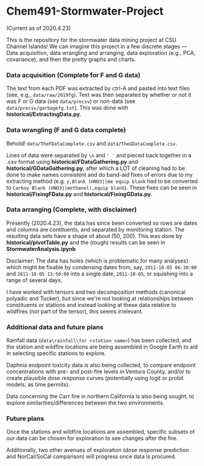 # Chem491-Stormwater-Project
(Current as of 2020.4.23)

This is the repository for the stormwater data mining project at 
CSU Channel Islands! We can imagine this project in a few discrete 
stages &mdash; Data acquisition, data wrangling and arranging, 
data exploration (e.g., PCA, covariance), and then the pretty 
graphs and charts.

### Data acquisition (Complete for F and G data)
The text from each PDF was extracted by ctrl-A and pasted into text files 
(see, e.g., ```data/raw/2019fg```). Text was then separated by whether or 
not it was F or G data (see ```data/precsv```) or non-data 
(see ```data/precsv/garbagefg.txt```). This was done with **historical/ExtractingData.py**.

### Data wrangling (F and G data complete)
Behold! ```data/TheFDataComplete.csv``` and ```data/TheGDataComplete.csv```.

Lines of data were separated by ```\n``` and ```' '``` and pieced back together 
in a .csv format using **historical/FDataGathering.py** and **historical/GDataGathering.py**, 
after which a LOT of cleaning had to be done to make names consistent and do band-aid 
fixes of errors due to my extracting method (e.g. ```y,Blank (HNO3||me equip blank``` 
had to be converted to ```Carboy Blank (HNO3||methanol),equip blank```). 
These fixes can be seen in **historical/FixingFData.py** and **historical/FixingGData.py**.

### Data arranging (Complete, with disclaimer)
Presently (2020.4.23), the data has since been converted so rows are dates and columns
are contituents, and separated by monitoring station. The resulting data sets have a 
shape of about (50, 200). This was done by **historical/pivotTable.py** and the (rough)
results can be seen in **StormwaterAnalysis.ipynb**

Disclaimer: The data has holes (which is problematic for many analyses) which might
be fixable by condensing dates from, say, ```2011-10-05 06:30:00``` and ```2011-10-05 13:50:00```
into a single date, ```2011-10-05```, or squishing into a range of several days.

I have worked with tensors and two decomposition methods (canonical polyadic and Tucker),
but since we're not looking at relationships between constituents or stations and instead
looking at these data relative to wildfires (not part of the tensor), this seems irrelevant.

### Additional data and future plans
Rainfall data (```data\rainfall\for <station name>```) has been collected, and the station and
wildfire locations are being assembled in Google Earth to aid in selecting specific stations
to explore.

Daphnia endpoint toxicity data is also being collected, to compare endpoint concentrations with 
pre- and post-fire levels in Ventura County, and/or to create plausible dose response curves 
(potentially using logit or probit models, as time permits).

Data concerning the Carr fire in northern California is also being sought, to explore 
similarities/differences between the two environments.

### Future plans
Once the stations and wildfire locations are assembled, specific subsets of our data can be
chosen for exploration to see changes after the fire.

Additionally, two other avenues of exploration (dose response prediction and NorCal/SoCal
comparison) will progress once data is procured.
